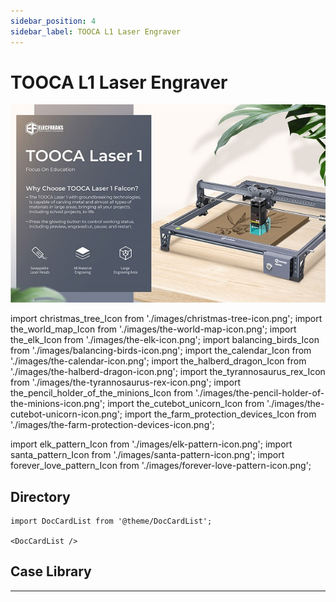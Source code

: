 ```yaml
---
sidebar_position: 4
sidebar_label: TOOCA L1 Laser Engraver
---
```


# TOOCA L1 Laser Engraver

![](./images/tooca-laser-1-icon.png)

import christmas_tree_Icon from './images/christmas-tree-icon.png';
import the_world_map_Icon from './images/the-world-map-icon.png';
import the_elk_Icon from './images/the-elk-icon.png';
import balancing_birds_Icon from './images/balancing-birds-icon.png';
import the_calendar_Icon from './images/the-calendar-icon.png';
import the_halberd_dragon_Icon from './images/the-halberd-dragon-icon.png';
import the_tyrannosaurus_rex_Icon from './images/the-tyrannosaurus-rex-icon.png';
import the_pencil_holder_of_the_minions_Icon from './images/the-pencil-holder-of-the-minions-icon.png';
import the_cutebot_unicorn_Icon from './images/the-cutebot-unicorn-icon.png';
import the_farm_protection_devices_Icon from './images/the-farm-protection-devices-icon.png';

import elk_pattern_Icon from './images/elk-pattern-icon.png';
import santa_pattern_Icon from './images/santa-pattern-icon.png';
import forever_love_pattern_Icon from './images/forever-love-pattern-icon.png';

## Directory

```mdx-code-block
import DocCardList from '@theme/DocCardList';

<DocCardList />
```


## Case Library
---

<cardbox>
  <card
    href="./case-01-christmas-tree/"
    title="The Christmas Tree"
    description="A Christmas tree is an evergreen tree decorated with lighted candles and decorations of firs or cedars. As one of the important components of Christmas, the modern Christmas tree originated in Germany and gradually became popular worldwide, becoming one of the most famous traditions in Christmas celebrations.
It is said that the Christmas tree first appeared in ancient Rome in mid-December during the so-called Festival of the Gods of Agriculture. Nowadays it is common to get an evergreen plant such as a pine tree inside or outdoors around Christmas time and decorate it with Christmas lights and colorful decorations. An angel or star is placed at the top of the tree."
    img={christmas_tree_Icon}
  />
  <card
    href="./case-02-the-world-map/"
    title="The World Map"
    description="The World Map (The World Map) is a map depicting the entire surface of the earth, usually with topography, latitude and longitude lines, and other data such as place names, etc. Users can use the latitude and longitude lines to find out the specific location of each place on the world map, so as to understand the whole world. There are various ways to project the earth's surface onto a flat surface. Make a world map puzzle by yourself with TOOCA Laser 1."
    img={the_world_map_Icon}
  />
  <card
    href="./case-03-the-elk/"
    title="The Elk"
    description="The elk is a large herbivore with a black longitudinal stripe on the back of the neck and a brownish-white belly and rump, and after September the body fur is replaced by a longer, thicker gray winter coat."
    img={the_elk_Icon}
  />
  <card
    href="./case-04-balancing-birds/"
    title="Balancing Birds"
    description="A toy that uses the beak of the bird to stop on your finger. No matter where you put the bird (where you can place it or on your finger), it can balance and stabilize without falling. Like a real bird to fly.
The reason why the bird canl balance is that the actual center of gravity of the whole bird is on the beak tip point. Although it looks like the bird's whole body is in the air and the bird's point of force is on its fingers, the actual weight of the bird's wings is heavier and the whole bird's center of gravity is directly below the tip of its beak."
    img={balancing_birds_Icon}
  />
  <card
    href="./case-05-the-calendar/"
    title="The Calendar"
    description="The calendar is a publication for daily use, recording dates and other relevant information.
The creative combination of calendar and pen holder is not only practical but also saves space on the desktop."
    img={the_calendar_Icon}
  />
  <card
    href="./case-06-the-halberd-dragon/"
    title="Halberd Dragon"
    description="The halberd dragon, also called spiny shield horned dinosaur, lived in the late Cretaceous period, is a kind of phytophagous horned dinosaur, the neck shield Halberd dragon's head is large, and the neck has a beautiful shield-shaped ring-shaped ornament. The shield ornaments around the long horn of six different sizes, constitute the Halberd dragon that big scary neck shield, this neck shield can not only scare the enemy. This neck shield generally grows spectacularly beautiful in strong and powerful males but is not developed in females, so experts speculate that its role is mainly for a display to attract the attention of the opposite sex. Because this neck shield looks very much like the ancient Chinese weapon in the halberd, it was figuratively named the halberd dragon. The strong limbs of the halberd dragon support the huge body. The horns of the halberd dragon and the bone spikes of the neck shield are like a sharp sword, which is a terrible weapon to turn defense into attack. The beak like a parrot's curved beak can cut to feed on the leaves of low plants. The halberd dragon's snout horn, about 60 cm long, is the main weapon when attacking."
    img={the_halberd_dragon_Icon}
  />
  <card
    href="./case-07-the-tyrannosaurus-rex/"
    title="Tyrannosaurus Rex"
    description="The tyrannosaurus rex, or Rex Tyrannosaurus, survived in the Maastrichtian (MAA) period at the end of the Cretaceous about 68.5 to 65 million years ago at the very end of the Cretaceous and was one of the last non-avian species of the dinosaur before the Cretaceous-Tertiary extinction event. Fossils are found in the United States and Canada in North America, and it is one of the most recently extinct dinosaurs. Make a Tyrannosaurus Rex assembled model with a laser cutter."
    img={the_tyrannosaurus_rex_Icon}
  />
  <card
    href="./case-08-the-pencil-holder-of-the-minions/"
    title="The Pencil Holder of the Minions"
    description="A pen holder is a columnar container for holding pens or other long stationery, and comes in a variety of shapes and materials. Traditional penholders are made of wood, stone, pottery, bamboo, and other materials."
    img={the_pencil_holder_of_the_minions_Icon}
  />
  <card
    href="./case-09-the-cutebot-unicorn/"
    title="The Cutebot Unicorn"
    description="The unicorn appears in large numbers in June to August, with a tendency to light, mostly day and night, often gathered in the daytime at the sap flow of green oak, or in the light wax trees also often appear to gather hundreds of unicorns, at night, in mountainous areas with street lights, can often find their traces. They mainly feed on the sap of tree wounds, or ripe fruit, and basically do not cause harm to crops and trees."
    img={the_cutebot_unicorn_Icon}
  />
  <card
    href="./case-10-the-farm-protection-devices/"
    title="The Farm Protection Devices"
    description="In order to protect the farmlands from people to get in, we can set a farmland protection device."
    img={the_farm_protection_devices_Icon}
  />

  <card
    href="./case-10-the-farm-protection-devices/"
    title="Elk pattern"
    description=""
    img={elk_pattern_Icon}
  />

  <card
    href="./case-10-the-farm-protection-devices/"
    title="Santa pattern"
    description=""
    img={santa_pattern_Icon}
  />

  <card
    href="./case-10-the-farm-protection-devices/"
    title="Forever love"
    description=""
    img={forever_love_pattern_Icon}
  />
</cardbox>
